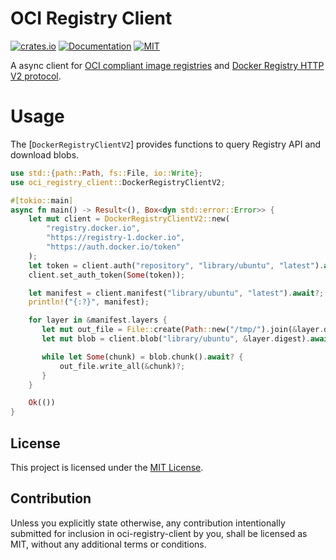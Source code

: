 OCI Registry Client
===================

[![crates.io](https://img.shields.io/crates/v/oci-registry-client.svg)](https://crates.io/crates/oci-registry-client)
[![Documentation](https://docs.rs/oci-registry-client/badge.svg)](https://docs.rs/oci-registry-client)
[![MIT](https://img.shields.io/github/license/ecarrara/oci-registry-client)](./LICENSE)

A async client for [OCI compliant image registries](http://github.com/opencontainers/distribution-spec/blob/master/spec.md/)
and [Docker Registry HTTP V2 protocol](https://docs.docker.com/registry/spec/api/).

# Usage

The [`DockerRegistryClientV2`] provides functions to query Registry API and download blobs.

```rust
use std::{path::Path, fs::File, io::Write};
use oci_registry_client::DockerRegistryClientV2;

#[tokio::main]
async fn main() -> Result<(), Box<dyn std::error::Error>> {
    let mut client = DockerRegistryClientV2::new(
        "registry.docker.io",
        "https://registry-1.docker.io",
        "https://auth.docker.io/token"
    );
    let token = client.auth("repository", "library/ubuntu", "latest").await?;
    client.set_auth_token(Some(token));

    let manifest = client.manifest("library/ubuntu", "latest").await?;
    println!("{:?}", manifest);

    for layer in &manifest.layers {
       let mut out_file = File::create(Path::new("/tmp/").join(&layer.digest))?;
       let mut blob = client.blob("library/ubuntu", &layer.digest).await?;

       while let Some(chunk) = blob.chunk().await? {
           out_file.write_all(&chunk)?;
       }
    }

    Ok(())
}
```


## License

This project is licensed under the [MIT
License](https://github.com/ecarrara/oci-registry-client/blob/master/LICENSE).

## Contribution

Unless you explicitly state otherwise, any contribution intentionally
submitted for inclusion in oci-registry-client by you, shall be
licensed as MIT, without any additional terms or conditions.
